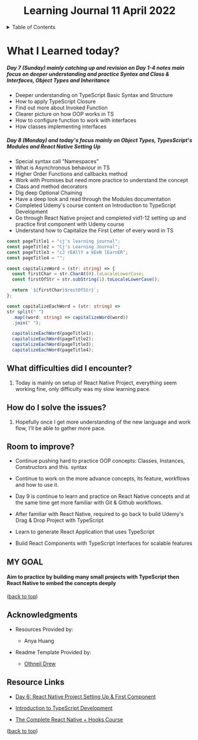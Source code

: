 <div id='top'><div>
<br>
<h1 align="center">Learning Journal 11 April 2022</h1>

<details>
  <summary>Table of Contents</summary>
  <ul>
    <li><a href="#What-I-Learned-today"> What I Learned today?</a></li>
    <li><a href="#What-difficulties-did-I-encounter">What difficulties did I encounter?</a></li>
    <li><a href="#How-do-I-solve-the-issues">How do I solve the login issues?</a></li>
    <li><a href="#Room-to-improve">Room to improve?</a></li>
    <li><a href="#Acknowledgments">Acknowledgments</a></li>
    <li><a href="#Resource-Links">Resource Links</a></li>
      </ul>
</details>

# What I Learned today?

##### Day 7 (Sunday) mainly catching up and revision on Day 1-4 notes main focus on deeper understanding and practice Syntax and Class & Interfaces, Object Types and Inheritance

- Deeper understanding on TypeScript Basic Syntax and Structure
- How to apply TypeScript Closure
- Find out more about Invoked Function
- Clearer picture on how OOP works in TS
- How to configure function to work with interfaces
- How classes implementing interfaces

##### Day 8 (Monday) and today's focus mainly on Object Types, TypesScript's Modules and React Native Setting Up

- Special syntax call "Namespaces"
- What is Asynchronous behaviour in TS
- Higher Order Functions and callbacks method
- Work with Promises but need more practice to understand the concept
- Class and method decorators
- Dig deep Optional Chaining
- Have a deep look and read through the Modules documentation
- Completed Udemy's course content on Introduction to TypeScript Development
- Go through React Native project and completed vid1-12 setting up and  practice first component with Udemy course
- Understand how to Capitalize the First Letter of every word in TS

```TypeScript
const pageTitle1 = "cj's learning journal";
const pageTitle2 = "Cj's Learning Journal";
const pageTitle3 = "cJ rEAllY a kEeN lEarnER";
const pageTitle4 = "";

const capitalizeWord = (str: string) => {
  const firstChar = str.CharAt(0).toLocaleLowerCase;
  const firstOfStr = str.subString(1).toLocaleLowerCase();

  return `${firstChar}$restOfStr}`;
};

const capitalizeEachWord = (str: string) => 
str split(" ")
  .map((word: string) => capitalizeWord(word))
  .join(" ");

  capitalizeEachWord(pageTitle1);
  capitalizeEachWord(pageTitle2);
  capitalizeEachWord(pageTitle3);
  capitalizeEachWord(pageTitle4);
```

## What difficulties did I encounter?

1. Today is mainly on setup of React Native Project, everything seem working fine, only difficulty was my slow learning pace.

## How do I solve the issues?

1. Hopefully once I get more understanding of the new language and work flow, I'll be able to gather more pace.

## Room to improve?

- Continue pushing hard to practice OOP concepts: Classes, Instances, Constructors and this. syntax

- Continue to work on the more advance concepts, its feature, workflows and how to use it.

- Day 9 is continue to learn and practice on React Native concepts and at the same time get more familiar with Git & Github workflows.

- After familiar with React Native, required to go back to build Udemy's Drag & Drop Project with TypeScript

- Learn to generate React Application that uses TypeScript

- Build React Components with TypeScript Interfaces for scalable features

## MY GOAL

#### Aim to practice by building many small projects with TypeScript then React Native to embed the concepts deeply

<p align="left">(<a href="#top">back to top</a>)</p>

## Acknowledgments

- Resources Provided by:
  - Anya Huang

- Readme Template Provided by:
  - [Othneil Drew](https://github.com/othneildrew/Best-README-Template)

## Resource Links

- [Day 6: React Native Project Setting Up & First Component](https://docs.google.com/document/d/1fa032pQuv8I8gXU7pqMd20sJfbnJZnPqVqdSlo9_v8s/edit#heading=h.sjc7nb6il2di)
  
- [Introduction to TypeScript Development](https://nlbsg.udemy.com/course/introduction-typescript-development/learn/lecture/25793150?start=675#content)

- [The Complete React Native + Hooks Course](https://nlbsg.udemy.com/course/the-complete-react-native-and-redux-course/learn/lecture/15706372#overview)

<p align="left">(<a href="#top">back to top</a>)</p>
